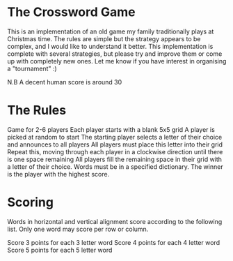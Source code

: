 # The Crossword Game

This is an implementation of an old game my family traditionally plays at Christmas time. The rules are simple but the strategy appears to be complex, and I would like to understand it better. This implementation is complete with several strategies, but please try and improve them or come up with completely new ones. Let me know if you have interest in organising a "tournament" :)

N.B A decent human score is around 30

# The Rules

Game for 2-6 players
Each player starts with a blank 5x5 grid
A player is picked at random to start
The starting player selects a letter of their choice and announces to all players
All players must place this letter into their grid
Repeat this, moving through each player in a clockwise direction until there is one space remaining
All players fill the remaining space in their grid with a letter of their choice.
Words must be in a specified dictionary.
The winner is the player with the highest score.

# Scoring

Words in horizontal and vertical alignment score according to the following list. Only one word may score per row or column.

Score 3 points for each 3 letter word
Score 4 points for each 4 letter word
Score 5 points for each 5 letter word


